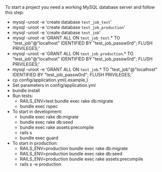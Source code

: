 To start a project you need a working MySQL database server and follow this step:
* mysql -uroot -e 'create database `test_job_test`'
* mysql -uroot -e 'create database `test_job_production`'
* mysql -uroot -e 'create database `test_job`'
* mysql -uroot -e 'GRANT ALL ON `test_job_test`.* TO "test_job"@"localhost" IDENTIFIED BY "test_job_passw0rd"; FLUSH PRIVILEGES;'
* mysql -uroot -e 'GRANT ALL ON `test_job_production`.* TO "test_job"@"localhost" IDENTIFIED BY "test_job_passw0rd"; FLUSH PRIVILEGES;'
* mysql -uroot -e 'GRANT ALL ON `test_job`.* TO "test_job"@"localhost" IDENTIFIED BY "test_job_passw0rd"; FLUSH PRIVILEGES;'
* cp config/application.yml{.example,}
* Set parameters in config/application.yml
* bundle install
* Run tests:
  * RAILS_ENV=test bundle exec rake db:migrate
  * bundle exec rspec
* To start in development:
  * bundle exec rake db:migrate
  * bundle exec rake db:seed
  * bundle exec rake assets:precompile
  * rails s
  * bundle exec guard
* To start in production:
  * RAILS_ENV=production bundle exec rake db:migrate
  * RAILS_ENV=production bundle exec rake db:seed
  * RAILS_ENV=production bundle exec rake assets:precompile
  * rails s -e production